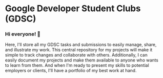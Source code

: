 # Google Developer Student Clubs (GDSC)
### Hi everyone! 👋
Here, I'll store all my GDSC tasks and submissions to easily manage, share, and illustrate my work. This central repository for my projects will make it simple to track changes and collaborate with others. Additionally, I can easily document my projects and make them available to anyone who wants to learn from them. And when I'm ready to present my skills to potential employers or clients, I'll have a portfolio of my best work at hand.
